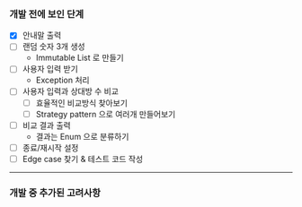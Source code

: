 ### 개발 전에 보인 단계

- [x] 안내말 출력
- [ ] 랜덤 숫자 3개 생성 
  - Immutable List 로 만들기
- [ ] 사용자 입력 받기 
  - Exception 처리
- [ ] 사용자 입력과 상대방 수 비교 
  - [ ] 효율적인 비교방식 찾아보기
  - [ ] Strategy pattern 으로 여러개 만들어보기
- [ ] 비교 결과 출력 
  - 결과는 Enum 으로 분류하기
- [ ] 종료/재시작 설정
- [ ] Edge case 찾기 & 테스트 코드 작성

---
### 개발 중 추가된 고려사항

